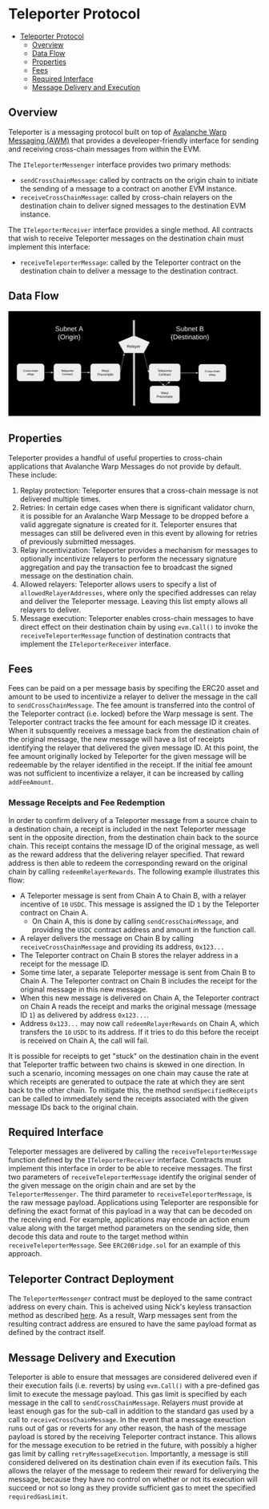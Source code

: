 # Teleporter Protocol

- [Teleporter Protocol](#teleporter-protocol)
  - [Overview](#overview)
  - [Data Flow](#data-flow)
  - [Properties](#properties)
  - [Fees](#fees)
  - [Required Interface](#required-interface)
  - [Message Delivery and Execution](#message-delivery-and-execution)


## Overview
Teleporter is a messaging protocol built on top of [Avalanche Warp Messaging (AWM)](https://docs.avax.network/learn/avalanche/awm) that provides a develeoper-friendly interface for sending and receiving cross-chain messages from within the EVM.

The `ITeleporterMessenger` interface provides two primary methods:
- `sendCrossChainMessage`: called by contracts on the origin chain to initiate the sending of a message to a contract on another EVM instance.
- `receiveCrossChainMessage`: called by cross-chain relayers on the destination chain to deliver signed messages to the destination EVM instance.

The `ITeleporterReceiver` interface provides a single method. All contracts that wish to receive Teleporter messages on the destination chain must implement this interface:
- `receiveTeleporterMessage`: called by the Teleporter contract on the destination chain to deliver a message to the destination contract.

## Data Flow
<div align="center">
  <img src="../../../resources/TeleporterDataFlowDiagram.png?raw=true">
</div>

## Properties
Teleporter provides a handful of useful properties to cross-chain applications that Avalanche Warp Messages do not provide by default. These include:

1. Replay protection: Teleporter ensures that a cross-chain message is not delivered multiple times.
2. Retries: In certain edge cases when there is significant validator churn, it is possible for an Avalanche Warp Message to be dropped before a valid aggregate signature is created for it. Teleporter ensures that messages can still be delivered even in this event by allowing for retries of previously submitted messages.
3. Relay incentivization: Teleporter provides a mechanism for messages to optionally incentivize relayers to perform the necessary signature aggregation and pay the transaction fee to broadcast the signed message on the destination chain.
4. Allowed relayers: Teleporter allows users to specify a list of `allowedRelayerAddresses`, where only the specified addresses can relay and deliver the Teleporter message. Leaving this list empty allows all relayers to deliver.
5. Message execution: Teleporter enables cross-chain messages to have direct effect on their destination chain by using `evm.Call()` to invoke the `receiveTeleporterMessage` function of destination contracts that implement the `ITeleporterReceiver` interface.

## Fees
Fees can be paid on a per message basis by specifing the ERC20 asset and amount to be used to incentivize a relayer to deliver the message in the call to `sendCrossChainMessage`. The fee amount is transferred into the control of the Teleporter contract (i.e. locked) before the Warp message is sent. The Teleporter contract tracks the fee amount for each message ID it creates. When it subsquently receives a message back from the destination chain of the original message, the new message will have a list of receipts identifying the relayer that delivered the given message ID. At this point, the fee amount originally locked by Teleporter for the given message will be redeemable by the relayer identified in the receipt. If the initial fee amount was not sufficient to incentivize a relayer, it can be increased by calling `addFeeAmount`.

 ### Message Receipts and Fee Redemption
In order to confirm delivery of a Teleporter message from a source chain to a destination chain, a receipt is included in the next Teleporter message sent in the opposite direction, from the destination chain back to the source chain. This receipt contains the message ID of the original message, as well as the reward address that the delivering relayer specified. That reward address is then able to redeem the corresponding reward on the original chain by calling `redeemRelayerRewards`. The following example illustrates this flow:
- A Teleporter message is sent from Chain A to Chain B, with a relayer incentive of `10` `USDC`. This message is assigned the ID `1` by the Teleporter contract on Chain A.
  - On Chain A, this is done by calling `sendCrossChainMessage`, and providing the `USDC` contract address and amount in the function call.
- A relayer delivers the message on Chain B by calling `receiveCrossChainMessage` and providing its address, `0x123...`
- The Teleporter contract on Chain B stores the relayer address in a receipt for the message ID.
- Some time later, a separate Teleporter message is sent from Chain B to Chain A. The Teleporter contract on Chain B includes the receipt for the original message in this new message.
- When this new message is delivered on Chain A, the Teleporter contract on Chain A reads the receipt and marks the original message (message ID `1`) as delivered by address `0x123...`.
- Address `0x123...` may now call `redeemRelayerRewards` on Chain A, which transfers the `10` `USDC` to its address. If it tries to do this before the receipt is received on Chain A, the call will fail.

It is possible for receipts to get "stuck" on the destination chain in the event that Teleporter traffic between two chains is skewed in one direction. In such a scenario, incoming messages on one chain may cause the rate at which receipts are generated to outpace the rate at which they are sent back to the other chain. To mitigate this, the method `sendSpecifiedReceipts` can be called to immediately send the receipts associated with the given message IDs back to the original chain.

## Required Interface
Teleporter messages are delivered by calling the `receiveTeleporterMessage` function defined by the `ITeleporterReceiver` interface. Contracts must implement this interface in order to be able to receive messages. The first two parameters of `receiveTeleporterMessage` identify the original sender of the given message on the origin chain and are set by the `TeleporterMessenger`. The third parameter to `receiveTeleporterMessage`, is the raw message payload. Applications using Teleporter are responsible for defining the exact format of this payload in a way that can be decoded on the receiving end. For example, applications may encode an action enum value along with the target method parameters on the sending side, then decode this data and route to the target method within `receiveTeleporterMessage`. See `ERC20Bridge.sol` for an example of this approach.

## Teleporter Contract Deployment
The `TeleporterMessenger` contract must be deployed to the same contract address on every chain. This is acheived using Nick's keyless transaction method as described [here](../../../utils/contract-deployment/README.md). As a result, Warp messages sent from the resulting contract address are ensured to have the same payload format as defined by the contract itself.

## Message Delivery and Execution
Teleporter is able to ensure that messages are considered delivered even if their execution fails (i.e. reverts) by using `evm.Call()` with a pre-defined gas limit to execute the message payload. This gas limit is specified by each message in the call to `sendCrossChainMessage`. Relayers must provide at least enough gas for the sub-call in addition to the standard gas used by a call to `receiveCrossChainMessage`. In the event that a message exeuction runs out of gas or reverts for any other reason, the hash of the message payload is stored by the receiving Teleporter contract instance. This allows for the message execution to be retried in the future, with possibly a higher gas limit by calling `retryMessageExecution`. Importantly, a message is still considered delivered on its destination chain even if its execution fails. This allows the relayer of the message to redeem their reward for deliverying the message, because they have no control on whether or not its execution will succeed or not so long as they provide sufficient gas to meet the specified `requiredGasLimit`.
